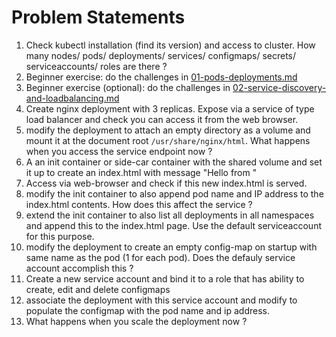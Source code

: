 # Problem Statements

1. Check kubectl installation (find its version) and access to cluster. How many nodes/ pods/ deployments/ services/ configmaps/ secrets/ serviceaccounts/ roles are there ?
2. Beginner exercise: do the challenges in [01-pods-deployments.md](01-pods-deployments.md)
3. Beginner exercise (optional): do the challenges in [02-service-discovery-and-loadbalancing.md](02-service-discovery-and-loadbalancing.md)
4. Create nginx deployment with 3 replicas. Expose via a service of type load balancer and check you can access it from the web browser.
5. modify the deployment to attach an empty directory as a volume and mount it at the document root `/usr/share/nginx/html`. What happens when you access the service endpoint now ?
6. A an init container or side-car container with the shared volume and set it up to create an index.html with message "Hello from <your team name>"
7. Access via web-browser and check if this new index.html is served.
8. modify the init container to also append pod name and IP address to the index.html contents. How does this affect the service ?
9. extend the init container to also list all deployments in all namespaces and append this to the index.html page. Use the default serviceaccount for this purpose.
10. modify the deployment to create an empty config-map on startup with same name as the pod (1 for each pod). Does the defauly service account accomplish this ?
11. Create a new service account and bind it to a role that has ability to create, edit and delete configmaps
12. associate the deployment with this service account and modify to populate the configmap with the pod name and ip address.
12. What happens when you scale the deployment now ?
